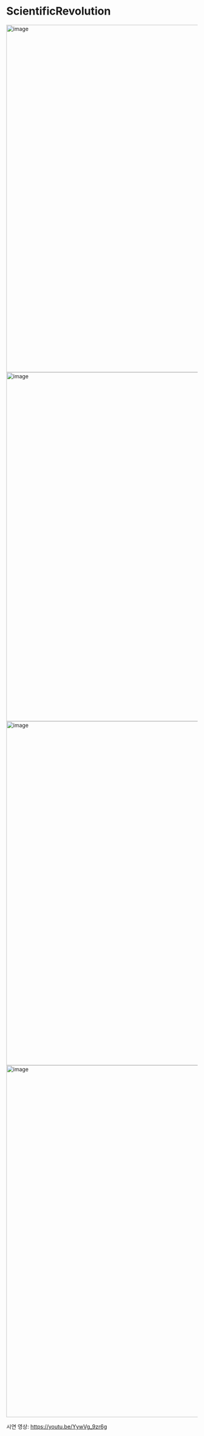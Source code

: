 # ScientificRevolution

<img width="914" alt="image" src="https://github.com/user-attachments/assets/1d2ecea2-33a3-4f33-8387-fcce61b94be6">
<img width="918" alt="image" src="https://github.com/user-attachments/assets/a69d6354-1ed0-479b-98b6-c8e3b4027562">
<img width="905" alt="image" src="https://github.com/user-attachments/assets/c0c4fe19-5edd-4391-a421-5d0ca3f02609">
<img width="926" alt="image" src="https://github.com/user-attachments/assets/18bdb5de-aded-468d-818a-61d9876ff9ab">


시연 영상: https://youtu.be/YywVg_9zr6g
